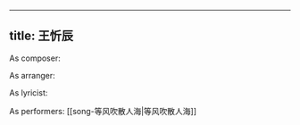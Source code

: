 
---
title: 王忻辰
---
As composer: 

As arranger: 

As lyricist: 

As performers: [[song-等风吹散人海|等风吹散人海]]
